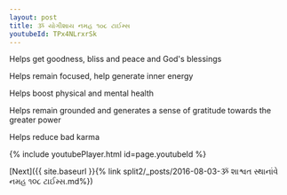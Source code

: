 ```yaml
---
layout: post
title: ૐ યોગીશાય નમહ ૧૦૮ ટાઈમ્સ
youtubeId: TPx4NLrxrSk
---
```

 
 
Helps get goodness, bliss and peace and God's blessings
 
Helps remain focused, help generate inner energy 
 
Helps boost physical and mental health 
 
Helps remain grounded and generates a sense of gratitude towards the greater power 
 
Helps reduce bad karma
 
 
 
 


{% include youtubePlayer.html id=page.youtubeId %}
 
[Next]({{ site.baseurl }}{% link  split2/_posts/2016-08-03-ૐ શાશ્વત સ્થાનાંવે નમહ ૧૦૮ ટાઈમ્સ.md%})
 
